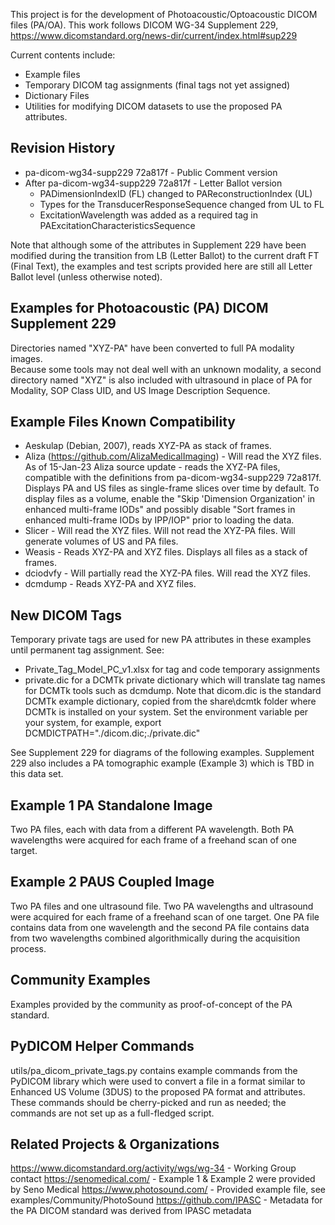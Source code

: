 This project is for the development of Photoacoustic/Optoacoustic DICOM
files (PA/OA).  This work follows DICOM WG-34 Supplement 229,
https://www.dicomstandard.org/news-dir/current/index.html#sup229

Current contents include:
- Example files
- Temporary DICOM tag assignments (final tags not yet assigned)
- Dictionary Files
- Utilities for modifying DICOM datasets to use the proposed PA attributes. 

Revision History
-----------------
- pa-dicom-wg34-supp229 72a817f - Public Comment version
- After pa-dicom-wg34-supp229 72a817f - Letter Ballot version
  - PADimensionIndexID (FL) changed to PAReconstructionIndex (UL) 
  - Types for the TransducerResponseSequence changed from UL to FL
  - ExcitationWavelength was added as a required tag in 
  PAExcitationCharacteristicsSequence

Note that although some of the attributes in Supplement 229 have 
been modified during the transition from LB (Letter Ballot) to the 
current draft FT (Final Text), the examples and test scripts provided
here are still all Letter Ballot level (unless otherwise noted).

Examples for Photoacoustic (PA) DICOM Supplement 229
----------------------------------------------------------
Directories named "XYZ-PA" have been converted to full PA modality images.  
Because some tools may not deal well with an unknown modality, a second
directory named "XYZ" is also included with ultrasound in place of PA for
Modality, SOP Class UID, and US Image Description Sequence.

Example Files Known Compatibility
----------------------------------
- Aeskulap (Debian, 2007), reads XYZ-PA as stack of frames.
- Aliza (https://github.com/AlizaMedicalImaging) - Will read the XYZ files.  
  As of 15-Jan-23 Aliza source update - reads the XYZ-PA files, 
  compatible with the definitions from pa-dicom-wg34-supp229 72a817f.  
  Displays PA and US files as single-frame slices over time by default. To 
  display files as a volume, enable the "Skip 'Dimension Organization' in 
  enhanced multi-frame IODs" and possibly disable "Sort frames in enhanced 
  multi-frame IODs by IPP/IOP" prior to loading the data. 
- Slicer - Will read the XYZ files.  Will not read the XYZ-PA files.  Will 
  generate volumes of US and PA files.
- Weasis - Reads XYZ-PA and XYZ files.  Displays all files as a stack of frames.
- dciodvfy - Will partially read the XYZ-PA files.  Will read the XYZ files. 
- dcmdump - Reads XYZ-PA and XYZ files.

New DICOM Tags
---------------
Temporary private tags are used for new PA attributes in these examples
until permanent tag assignment. See: 
- Private_Tag_Model_PC_v1.xlsx for tag and code temporary assignments
- private.dic for a DCMTk private dictionary which will translate tag names
for DCMTk tools such as dcmdump.  Note that dicom.dic is the standard DCMTk
example dictionary, copied from the share\dcmtk folder where DCMTk is 
installed on your system. Set the environment variable per your system, for 
example, export DCMDICTPATH="./dicom.dic;./private.dic" 

See Supplement 229 for diagrams of the following examples.  Supplement 229
also includes a PA tomographic example (Example 3) which is TBD in this 
data set.

Example 1 PA Standalone Image
-------------------------------
Two PA files, each with data from a different PA wavelength.  Both PA
wavelengths were acquired for each frame of a freehand scan of one
target.

Example 2 PAUS Coupled Image
-------------------------------
Two PA files and one ultrasound file.  Two PA wavelengths and ultrasound were 
acquired for each frame of a freehand scan of one target.  One PA file 
contains data from one wavelength and the second PA file contains data from
two wavelengths combined algorithmically during the acquisition process.

Community Examples
------------------------------
Examples provided by the community as proof-of-concept of the PA standard.

PyDICOM Helper Commands
------------------------------
utils/pa_dicom_private_tags.py contains example commands from the PyDICOM library
which were used to convert a file in a format similar to Enhanced US Volume 
(3DUS) to the proposed PA format and attributes.  These commands should be 
cherry-picked and run as needed; the commands are not set up as a 
full-fledged script.

Related Projects & Organizations
---------------------------------
https://www.dicomstandard.org/activity/wgs/wg-34 - Working Group contact
https://senomedical.com/ - Example 1 & Example 2 were provided by Seno Medical
https://www.photosound.com/ - Provided example file, see examples/Community/PhotoSound
https://github.com/IPASC - Metadata for the PA DICOM standard was derived from
IPASC metadata

